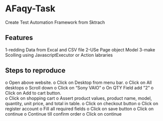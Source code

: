 # AFaqy-Task

Create Test Automation Framework from Sktrach 

Features
---------

1-redding Data from Excal and CSV file
2-USe Page object Model
3-make Scolling using JavascriptExecutor or Action labraries

Steps to reproduce
------------------
o	Open above website. 
o	Click on Desktop from menu bar.
o	Click on All desktops 
o	Scroll down 
o	Click on “Sony VAIO”
o	On QTY Field add ”2”
o	Click on Add to cart button.  
o	Click on shopping cart 
o	Assert product values, product name, model, quantity, unit price, and total in table.
o	 Click on checkout button 
o	Click on register account 
o	 Fill all required fields 
o	Click on save button 
o	Click on continue 
o	Continue till confirm order
o	Click on continue 



